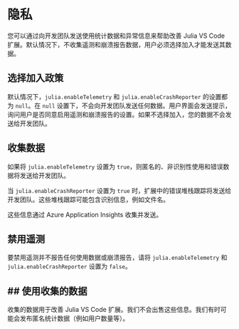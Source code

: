 # 隐私

您可以通过向开发团队发送使用统计数据和异常信息来帮助改善 Julia VS Code 扩展。默认情况下，不收集遥测和崩溃报告数据，用户必须选择加入才能发送其数据。

## 选择加入政策

默认情况下，`julia.enableTelemetry` 和 `julia.enableCrashReporter` 的设置都为 `null`。在 `null` 设置下，不会向开发团队发送任何数据。用户界面会发送提示，询问用户是否同意启用遥测和崩溃报告的设置。如果不选择加入，您的数据不会发送给开发团队。

## 收集数据

如果将 `julia.enableTelemetry` 设置为 `true`，则匿名的、非识别性使用和错误数据将发送给开发团队。

当 `julia.enableCrashReporter` 设置为 `true` 时，扩展中的错误堆栈跟踪将发送给开发团队。这些堆栈跟踪可能包含识别信息，例如文件名。

这些信息通过 Azure Application Insights 收集并发送。

## 禁用遥测

要禁用遥测并不报告任何使用数据或崩溃报告，请将 `julia.enableTelemetry` 和 `julia.enableCrashReporter` 设置为 `false`。

## ## 使用收集的数据

收集的数据用于改善 Julia VS Code 扩展。我们不会出售这些信息。我们有时可能会发布匿名统计数据（例如用户数量等）。
